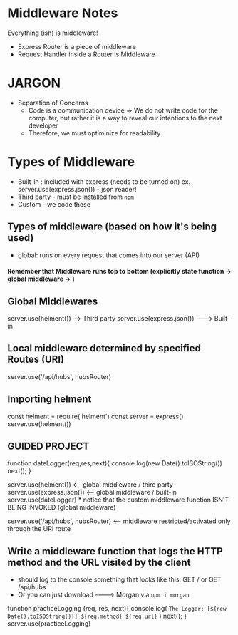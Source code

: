  
# Middleware Notes 
Everything (ish) is middleware!
- Express Router is a piece of middleware 
- Request Handler inside a Router is Middleware 


# JARGON
* Separation of Concerns
     - Code is a communication device => We do not write code for the computer, but rather it is a way to reveal our intentions to the next developer
     - Therefore, we must optiminize for readability 


# Types of Middleware
- Built-in : included with express (needs to be turned on)
     ex. server.use(express.json()) - json reader!
- Third party - must be installed from `npm`
- Custom - we code these 


## Types of middleware (based on how it's being used)
- global: runs on every request that comes into our server (API)


#### Remember that Middleware runs top to bottom (explicitly state function -> global middleware ->  )
## Global Middlewares
server.use(helment())           --> Third party
server.use(express.json())      ---> Built-in
## Local middleware determined by specified Routes (URI) 
server.use('/api/hubs', hubsRouter)


## Importing helment
const helment = require('helment')
const server = express()
server.use(helment())







## GUIDED PROJECT
function dateLogger(req,res,next){
     console.log(new Date().toISOString())
     next();
}

server.use(helment())                   <-- global middleware / third party 
server.use(express.json())              <-- global middleware / built-in
server.use(dateLogger)                  * notice that the custom middleware function ISN'T BEING INVOKED (global middleware)

server.use('/api/hubs', hubsRouter)     <-- middleware restricted/activated only through the URI route






## Write a middleware function that logs the  HTTP method and the URL visited by the client
* should log to the console something that looks like this: GET / or GET /api/hubs
* Or you can just download ----> Morgan via `npm i morgan`

function practiceLogging (req, res, next){
     console.log(
          `The Logger: [${new Date().toISOString()}]
          ${req.method} ${req.url}`
     )
     next();
}
server.use(practiceLogging)



